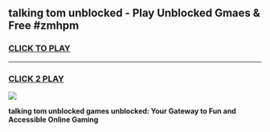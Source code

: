 
## talking tom unblocked - Play Unblocked Gmaes & Free #zmhpm
<h3>
<a href="https://news.freeplayer.one?title=talking_tom_unblocked&ref=24F">CLICK TO PLAY</a></h3>
<hr>

<h3>
<a href="https://news.freeplayer.one?title=talking_tom_unblocked&ref=24F">CLICK 2 PLAY</a>
  
</h3>

<a href="https://news.freeplayer.one?title=talking_tom_unblocked&ref=24F/"><img src="https://clearcache.store/games.png"></a>


**talking tom unblocked games unblocked: Your Gateway to Fun and Accessible Online Gaming**
